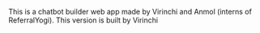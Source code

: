 This is a chatbot builder web app made by Virinchi and Anmol (interns of ReferralYogi).
This version is built by Virinchi